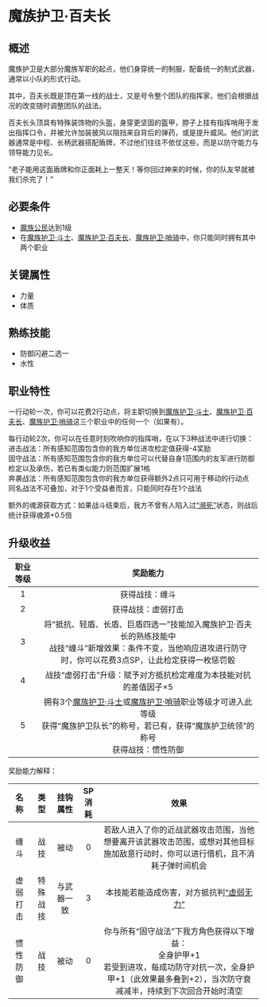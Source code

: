 # 魔族护卫·百夫长

## 概述

魔族护卫是大部分魔族军职的起点，他们身穿统一的制服，配备统一的制式武器，通常以小队的形式行动。

其中，百夫长既是顶在第一线的战士，又是号令整个团队的指挥家，他们会根据战况的改变随时调整团队的战法。

百夫长头顶具有特殊装饰物的头盔，身穿更坚固的盔甲，脖子上挂有指挥哨用于发出指挥口令，并被允许加装披风以阻挡来自背后的弹药，或是提升威风。他们的武器通常是中程、长柄武器搭配盾牌，不过他们往往不依仗这些，而是以防守能力与领导能力见长。

“老子能用这面盾牌和你正面耗上一整天！等你回过神来的时候，你的队友早就被我们杀完了！”

## 必要条件

* <a href="../../basicJob/citizen" target="_blank">魔族公民</a>达到1级
* 在<a href="../militant" target="_blank">魔族护卫·斗士</a>、<a href="../centurion" target="_blank">魔族护卫·百夫长</a>、<a href="../post" target="_blank">魔族护卫·哨骑</a>中，你只能同时拥有其中两个职业

## 关键属性

* 力量
* 体质

## 熟练技能

* 防御闪避二选一
* 水性
  
## 职业特性

一行动轮一次，你可以花费2行动点，将主职切换到<a href="../militant" target="_blank">魔族护卫·斗士</a>、<a href="../centurion" target="_blank">魔族护卫·百夫长</a>、<a href="../post" target="_blank">魔族护卫·哨骑</a>这三个职业中的任何一个（如果有）。

每行动轮2次，你可以在任意时刻吹响你的指挥哨，在以下3种战法中进行切换：<br>进击战法：所有感知范围包含你的我方单位进攻检定值获得-4奖励<br>固守战法：所有感知范围包含你的我方单位可以代替自身1范围内的友军进行防御检定以及承伤，若已有类似能力则范围扩展1格<br>奔袭战法：所有感知范围包含你的我方单位获得额外2点只可用于移动的行动点<br>同名战法不可叠加，对于1个受益者而言，只能同时存在1个战法

额外的魂源获取方式：如果战斗结束后，我方不曾有人陷入过<a href="../../../../status/normal/#濒死" target="_blank">“濒死”</a>状态，则战后统计获得魂源+0.5倍

## 升级收益

职业等级|奖励能力
:--:|:--:
1|获得战技：缠斗
2|获得战技：虚弱打击
3|将“抵抗、轻盾、长盾、巨盾四选一”技能加入魔族护卫·百夫长的熟练技能中<br>战技“缠斗”新增效果：条件不变，当他响应进攻进行防守时，你可以花费3点SP，让此检定获得一枚惩罚骰
4|战技“虚弱打击”升级：赋予对方抵抗检定难度为本技能对抗的差值因子×5
5|拥有3个<a href="../militant" target="_blank">魔族护卫·斗士</a>或<a href="../post" target="_blank">魔族护卫·哨骑</a>职业等级才可进入此等级<br>获得“魔族护卫队长”的称号，若已有，获得“魔族护卫统领”的称号<br>获得战技：惯性防御

奖励能力解释：

名称|类型|挂钩属性|SP消耗|效果
:--:|:--:|:--:|:--:|:--:
缠斗|战技|被动|0|若敌人进入了你的近战武器攻击范围，当他想要离开该武器攻击范围，或想对其他目标施加敌意行动时，你可以进行借机，且不消耗子弹时间机会
虚弱打击|特殊战技|与武器一致|3|本技能若能造成伤害，对方抵抗判<a href="../../../../status/normal/#虚弱无力" target="_blank">“虚弱无力”</a>
惯性防御|战技|被动|0|你与所有“固守战法”下我方角色获得以下增益：<br>全身护甲+1<br>若受到进攻，每成功防守对抗一次，全身护甲+1（此效果最多叠到+2），当次防守衰减减半，持续到下次回合开始时清空
